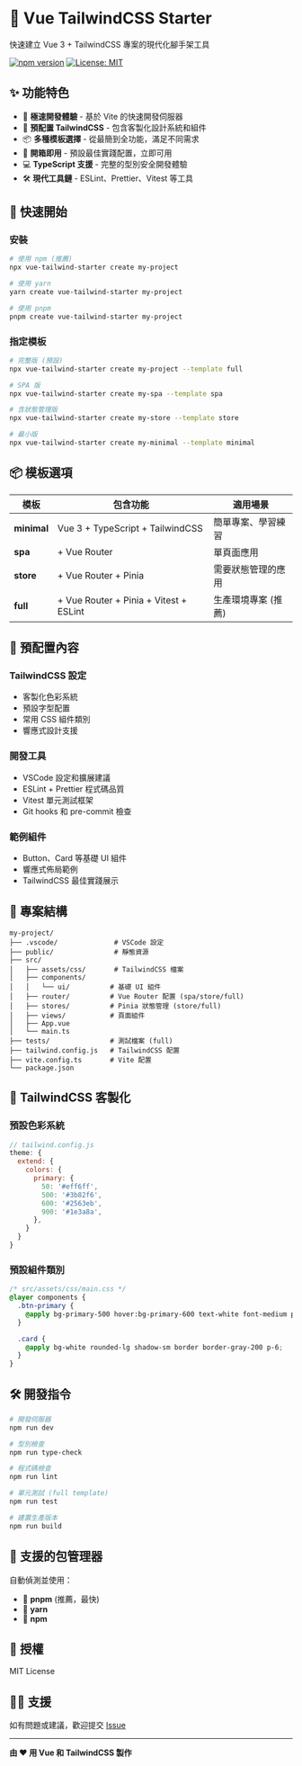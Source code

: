 # 🎨 Vue TailwindCSS Starter

快速建立 Vue 3 + TailwindCSS 專案的現代化腳手架工具

[![npm version](https://badge.fury.io/js/vue-tailwind-starter.svg)](https://badge.fury.io/js/vue-tailwind-starter)
[![License: MIT](https://img.shields.io/badge/License-MIT-yellow.svg)](https://opensource.org/licenses/MIT)

## ✨ 功能特色

- 🚀 **極速開發體驗** - 基於 Vite 的快速開發伺服器
- 🎨 **預配置 TailwindCSS** - 包含客製化設計系統和組件
- 📦 **多種模板選擇** - 從最簡到全功能，滿足不同需求
- 🔧 **開箱即用** - 預設最佳實踐配置，立即可用
- 💻 **TypeScript 支援** - 完整的型別安全開發體驗
- 🛠️ **現代工具鏈** - ESLint、Prettier、Vitest 等工具

## 🚀 快速開始

### 安裝

```bash
# 使用 npm (推薦)
npx vue-tailwind-starter create my-project

# 使用 yarn
yarn create vue-tailwind-starter my-project

# 使用 pnpm
pnpm create vue-tailwind-starter my-project
```

### 指定模板

```bash
# 完整版 (預設)
npx vue-tailwind-starter create my-project --template full

# SPA 版
npx vue-tailwind-starter create my-spa --template spa

# 含狀態管理版
npx vue-tailwind-starter create my-store --template store

# 最小版
npx vue-tailwind-starter create my-minimal --template minimal
```

## 📦 模板選項

| 模板        | 包含功能                               | 適用場景            |
| ----------- | -------------------------------------- | ------------------- |
| **minimal** | Vue 3 + TypeScript + TailwindCSS       | 簡單專案、學習練習  |
| **spa**     | + Vue Router                           | 單頁面應用          |
| **store**   | + Vue Router + Pinia                   | 需要狀態管理的應用  |
| **full**    | + Vue Router + Pinia + Vitest + ESLint | 生產環境專案 (推薦) |

## 🎯 預配置內容

### TailwindCSS 設定

- 客製化色彩系統
- 預設字型配置
- 常用 CSS 組件類別
- 響應式設計支援

### 開發工具

- VSCode 設定和擴展建議
- ESLint + Prettier 程式碼品質
- Vitest 單元測試框架
- Git hooks 和 pre-commit 檢查

### 範例組件

- Button、Card 等基礎 UI 組件
- 響應式佈局範例
- TailwindCSS 最佳實踐展示

## 📁 專案結構

```
my-project/
├── .vscode/              # VSCode 設定
├── public/               # 靜態資源
├── src/
│   ├── assets/css/       # TailwindCSS 檔案
│   ├── components/
│   │   └── ui/          # 基礎 UI 組件
│   ├── router/          # Vue Router 配置 (spa/store/full)
│   ├── stores/          # Pinia 狀態管理 (store/full)
│   ├── views/           # 頁面組件
│   ├── App.vue
│   └── main.ts
├── tests/               # 測試檔案 (full)
├── tailwind.config.js   # TailwindCSS 配置
├── vite.config.ts       # Vite 配置
└── package.json
```

## 🎨 TailwindCSS 客製化

### 預設色彩系統

```javascript
// tailwind.config.js
theme: {
  extend: {
    colors: {
      primary: {
        50: '#eff6ff',
        500: '#3b82f6',
        600: '#2563eb',
        900: '#1e3a8a',
      },
    }
  }
}
```

### 預設組件類別

```css
/* src/assets/css/main.css */
@layer components {
  .btn-primary {
    @apply bg-primary-500 hover:bg-primary-600 text-white font-medium py-2 px-4 rounded-lg transition-colors;
  }

  .card {
    @apply bg-white rounded-lg shadow-sm border border-gray-200 p-6;
  }
}
```

## 🛠️ 開發指令

```bash
# 開發伺服器
npm run dev

# 型別檢查
npm run type-check

# 程式碼檢查
npm run lint

# 單元測試 (full template)
npm run test

# 建置生產版本
npm run build
```

## 🤝 支援的包管理器

自動偵測並使用：

- 🥇 **pnpm** (推薦，最快)
- 🥈 **yarn**
- 🥉 **npm**

## 📄 授權

MIT License

## 🙋‍♂️ 支援

如有問題或建議，歡迎提交 [Issue](https://github.com/your-username/vue-tailwind-starter/issues)

---

**由 ❤️ 用 Vue 和 TailwindCSS 製作**
